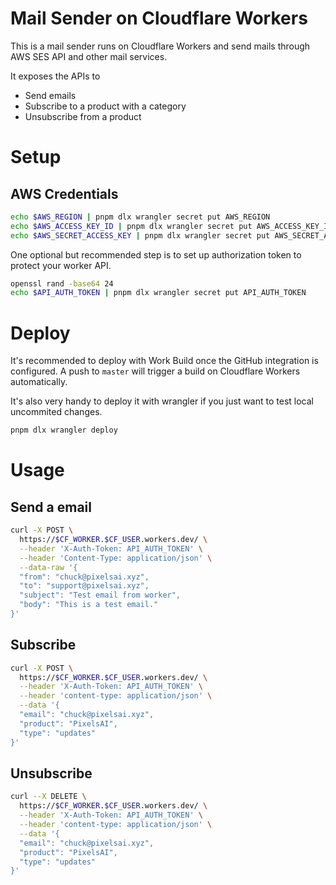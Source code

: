 # Mail Sender on Cloudflare Workers

This is a mail sender runs on Cloudflare Workers and send mails through AWS SES API and other mail services.

It exposes the APIs to

* Send emails
* Subscribe to a product with a category
* Unsubscribe from a product

# Setup

## AWS Credentials

```sh
echo $AWS_REGION | pnpm dlx wrangler secret put AWS_REGION
echo $AWS_ACCESS_KEY_ID | pnpm dlx wrangler secret put AWS_ACCESS_KEY_ID
echo $AWS_SECRET_ACCESS_KEY | pnpm dlx wrangler secret put AWS_SECRET_ACCESS_KEY
```

One optional but recommended step is to set up authorization token to protect your worker API.

```sh
openssl rand -base64 24
echo $API_AUTH_TOKEN | pnpm dlx wrangler secret put API_AUTH_TOKEN
```

# Deploy

It's recommended to deploy with Work Build once the GitHub integration is configured. A push to `master` will trigger a build on Cloudflare Workers automatically.

It's also very handy to deploy it with wrangler if you just want to test local uncommited changes.

```sh
pnpm dlx wrangler deploy
```

# Usage

## Send a email

```sh
curl -X POST \
  https://$CF_WORKER.$CF_USER.workers.dev/ \
  --header 'X-Auth-Token: API_AUTH_TOKEN' \
  --header 'Content-Type: application/json' \
  --data-raw '{
  "from": "chuck@pixelsai.xyz",
  "to": "support@pixelsai.xyz",
  "subject": "Test email from worker",
  "body": "This is a test email."
}'
```

## Subscribe

```sh
curl -X POST \
  https://$CF_WORKER.$CF_USER.workers.dev/ \
  --header 'X-Auth-Token: API_AUTH_TOKEN' \
  --header 'content-type: application/json' \
  --data '{
  "email": "chuck@pixelsai.xyz",
  "product": "PixelsAI",
  "type": "updates"
}'
```

## Unsubscribe

```sh
curl --X DELETE \
  https://$CF_WORKER.$CF_USER.workers.dev/ \
  --header 'X-Auth-Token: API_AUTH_TOKEN' \
  --header 'content-type: application/json' \
  --data '{
  "email": "chuck@pixelsai.xyz",
  "product": "PixelsAI",
  "type": "updates"
}'
```